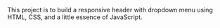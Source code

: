 This project is to build a responsive header with dropdown menu using HTML, CSS, and a little essence of JavaScript.
